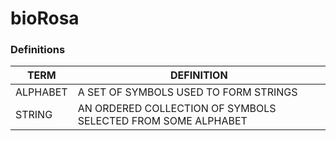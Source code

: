 # bioRosa

### Definitions

| TERM | DEFINITION |
|---|---|
| ALPHABET | A SET OF SYMBOLS USED TO FORM STRINGS |
| STRING | AN ORDERED COLLECTION OF SYMBOLS SELECTED FROM SOME ALPHABET |
